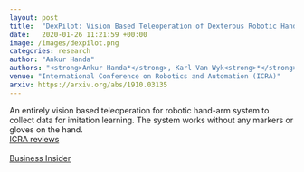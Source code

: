 ```yaml
---
layout: post
title:  "DexPilot: Vision Based Teleoperation of Dexterous Robotic Hand-Arm System"
date:   2020-01-26 11:21:59 +00:00
image: /images/dexpilot.png
categories: research
author: "Ankur Handa"
authors: "<strong>Ankur Handa*</strong>, Karl Van Wyk<strong>*</strong>, Wei Yang, Jacky Liang, Yu-Wei Chao, Qian Wan, Stan Birchfield, Nathan Ratliff, Dieter Fox (<strong>*</strong> Equal Contribution)"
venue: "International Conference on Robotics and Automation (ICRA)"
arxiv: https://arxiv.org/abs/1910.03135
---
```

An entirely vision based teleoperation for robotic hand-arm system to collect data for imitation learning. The system works without any markers or gloves on the hand. <br>[ICRA reviews](/reviews/reviews_dexpilot.txt)<br><br>
<a href="https://www.businessinsider.com/an-inside-look-at-nvidias-next-generation-robotics-lab-2020-2/">Business Insider</a>
